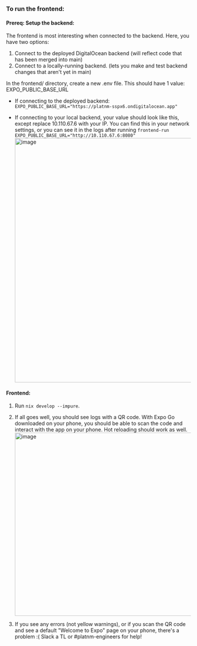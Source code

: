 ### To run the frontend:

#### Prereq: Setup the backend:

The frontend is most interesting when connected to the backend. Here, you have two options:

1. Connect to the deployed DigitalOcean backend (will reflect code that has been merged into main)
2. Connect to a locally-running backend. (lets you make and test backend changes that aren't yet in main)

In the frontend/ directory, create a new .env file. This should have 1 value: EXPO_PUBLIC_BASE_URL

- If connecting to the deployed backend:
  `EXPO_PUBLIC_BASE_URL="https://platnm-sspx6.ondigitalocean.app"`

- If connecting to your local backend, your value should look like this, except replace 10.110.67.6 with your IP.
  You can find this in your network settings, or you can see it in the logs after running `frontend-run`
  `EXPO_PUBLIC_BASE_URL="http://10.110.67.6:8080"`
  <img width="667" alt="image" src="https://github.com/user-attachments/assets/ecf7f8a4-bab4-4965-a2a0-5dd4fe5fdfae">

#### Frontend:

1. Run `nix develop --impure`.
2. If all goes well, you should see logs with a QR code. With Expo Go downloaded on your phone, you should be able to scan the code and interact with the app on your phone. Hot reloading should work as well.
   <img width="500" alt="image" src="https://github.com/user-attachments/assets/df1e06c7-93e5-4335-a732-769779f510da">

3. If you see any errors (not yellow warnings), or if you scan the QR code and see a default "Welcome to Expo" page on your phone, there's a problem :(
   Slack a TL or #platnm-engineers for help!
